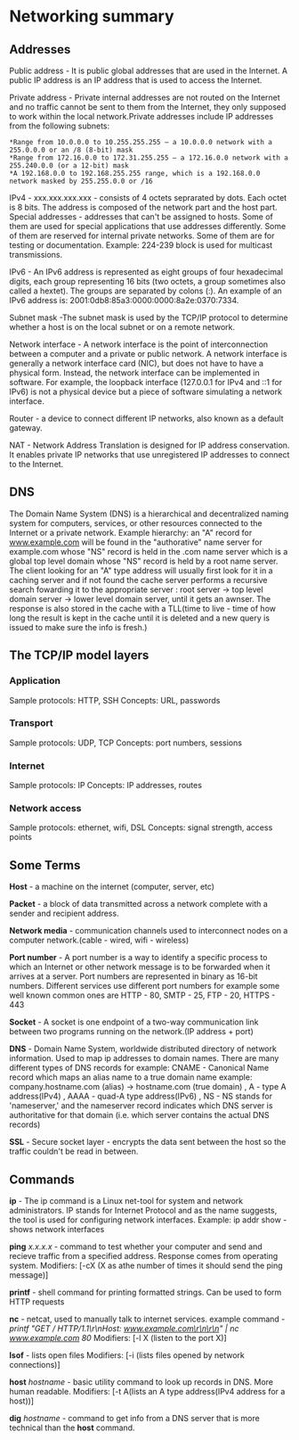 # Networking summary

## Addresses

Public address - It is public global addresses that are used in the Internet. A public IP address is an IP address that is used to access the Internet.

Private address - Private internal addresses are not routed on the Internet and no traffic cannot be sent to them from the Internet, they only supposed to work within the local network.Private addresses include IP addresses from the following subnets:

    *Range from 10.0.0.0 to 10.255.255.255 — a 10.0.0.0 network with a 255.0.0.0 or an /8 (8-bit) mask
    *Range from 172.16.0.0 to 172.31.255.255 — a 172.16.0.0 network with a 255.240.0.0 (or a 12-bit) mask
    *A 192.168.0.0 to 192.168.255.255 range, which is a 192.168.0.0 network masked by 255.255.0.0 or /16

IPv4 - xxx.xxx.xxx.xxx - consists of 4 octets seprarated by dots. Each octet is 8 bits. The address is composed of the network part and the host part.
Special addresses - addresses that can't be assigned to hosts. Some of them are used for special applications that use addresses differently. Some of them are reserved for internal private networks. Some of them are for testing or documentation. Example: 224-239 block is used for multicast transmissions.

IPv6 - An IPv6 address is represented as eight groups of four hexadecimal digits, each group representing 16 bits (two octets, a group sometimes also called a hextet). The groups are separated by colons (:). An example of an IPv6 address is: 2001:0db8:85a3:0000:0000:8a2e:0370:7334.

Subnet mask -The subnet mask is used by the TCP/IP protocol to determine whether a host is on the local subnet or on a remote network.

Network interface - A network interface is the point of interconnection between a computer and a private or public network. A network interface is generally a network interface card (NIC), but does not have to have a physical form. Instead, the network interface can be implemented in software. For example, the loopback interface (127.0.0.1 for IPv4 and ::1 for IPv6) is not a physical device but a piece of software simulating a network interface.

Router - a device to connect different IP networks, also known as a default gateway.

NAT - Network Address Translation is designed for IP address conservation. It enables private IP networks that use unregistered IP addresses to connect to the Internet.

## DNS

The Domain Name System (DNS) is a hierarchical and decentralized naming system for computers, services, or other resources connected to the Internet or a private network. Example hierarchy: an "A" record for www.example.com  will be found in the "authorative" name server for example.com whose "NS" record is held in the .com name server which is a global top level domain whose "NS" record is held by a root name server. The client looking for an "A" type address will usually first look for it in a caching server and if not found the cache server performs a recursive search fowarding it to the appropriate server : root server -> top level domain server -> lower level domain server, until it gets an awnser. The response is also stored in the cache with a TLL(time to live - time of how long the result is kept in the cache until it is deleted and a new query is issued to make sure the info is fresh.)

## The TCP/IP model layers

### Application

  Sample protocols: HTTP, SSH
  Concepts: URL, passwords
  
### Transport

  Sample protocols: UDP, TCP
  Concepts: port numbers, sessions
  
### Internet

  Sample protocols: IP
  Concepts: IP addresses, routes
  
### Network access

  Sample protocols: ethernet, wifi, DSL
  Concepts: signal strength, access points



## Some Terms

**Host** - a machine on the internet (computer, server, etc)

**Packet** - a block of data transmitted across a network complete with a sender and recipient address.

**Network media** -  communication channels used to interconnect nodes on a computer network.(cable - wired, wifi - wireless)

**Port number** - A port number is a way to identify a specific process to which an Internet or other network message is to be forwarded when it arrives at a server. Port numbers are represented in binary as 16-bit numbers. Different services use different port numbers for example some well known common ones are HTTP - 80, SMTP - 25, FTP - 20, HTTPS - 443

**Socket** - A socket is one endpoint of a two-way communication link between two programs running on the network.(IP address + port)

**DNS** - Domain Name System, worldwide distributed directory of network information. Used to map ip addresses to domain names. There are many different types of DNS records for example: CNAME - Canonical Name record which maps an alias name to a true domain name example: company.hostname.com (alias) -> hostname.com (true domain) , A - type A address(IPv4) , AAAA - quad-A type address(IPv6)  , NS - NS stands for 'nameserver,' and the nameserver record indicates which DNS server is authoritative for that domain (i.e. which server contains the actual DNS records)

**SSL** - Secure socket layer - encrypts the data sent between the host so the traffic couldn't be read in between.


## Commands
**ip** - The ip command is a Linux net-tool for system and network administrators. IP stands for Internet Protocol and as the name suggests, the tool is used for configuring network interfaces. Example: ip addr show - shows network interfaces

**ping** *x.x.x.x* - command to test whether your computer and send and recieve traffic from a specified address. Response comes from operating system. Modifiers:
[-cX (X as athe number of times it should send the ping message)]

**printf** - shell command for printing formatted strings. Can be used to form HTTP requests

**nc** - netcat, used to manually talk to internet services. example command - *printf "GET / HTTP/1.1\r\nHost: www.example.com\r\n\r\n" | nc www.example.com 80* Modifiers:
[-l X (listen to the port X)]

**lsof** - lists open files Modifiers:
[-i (lists files opened by network connections)]

**host** *hostname* - basic utility command to look up records in DNS. More human readable. Modifiers:
[-t A(lists an A type address(IPv4 address for a host))]

**dig** *hostname* - command to get info from a DNS server that is more technical than the **host** command.

